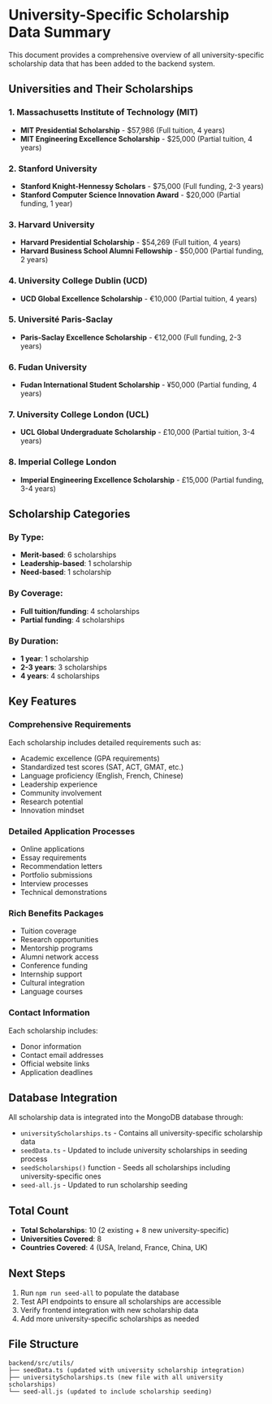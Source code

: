 # University-Specific Scholarship Data Summary

This document provides a comprehensive overview of all university-specific scholarship data that has been added to the backend system.

## Universities and Their Scholarships

### 1. Massachusetts Institute of Technology (MIT)
- **MIT Presidential Scholarship** - $57,986 (Full tuition, 4 years)
- **MIT Engineering Excellence Scholarship** - $25,000 (Partial tuition, 4 years)

### 2. Stanford University
- **Stanford Knight-Hennessy Scholars** - $75,000 (Full funding, 2-3 years)
- **Stanford Computer Science Innovation Award** - $20,000 (Partial funding, 1 year)

### 3. Harvard University
- **Harvard Presidential Scholarship** - $54,269 (Full tuition, 4 years)
- **Harvard Business School Alumni Fellowship** - $50,000 (Partial funding, 2 years)

### 4. University College Dublin (UCD)
- **UCD Global Excellence Scholarship** - €10,000 (Partial tuition, 4 years)

### 5. Université Paris-Saclay
- **Paris-Saclay Excellence Scholarship** - €12,000 (Full funding, 2-3 years)

### 6. Fudan University
- **Fudan International Student Scholarship** - ¥50,000 (Partial funding, 4 years)

### 7. University College London (UCL)
- **UCL Global Undergraduate Scholarship** - £10,000 (Partial tuition, 3-4 years)

### 8. Imperial College London
- **Imperial Engineering Excellence Scholarship** - £15,000 (Partial funding, 3-4 years)

## Scholarship Categories

### By Type:
- **Merit-based**: 6 scholarships
- **Leadership-based**: 1 scholarship
- **Need-based**: 1 scholarship

### By Coverage:
- **Full tuition/funding**: 4 scholarships
- **Partial funding**: 4 scholarships

### By Duration:
- **1 year**: 1 scholarship
- **2-3 years**: 3 scholarships
- **4 years**: 4 scholarships

## Key Features

### Comprehensive Requirements
Each scholarship includes detailed requirements such as:
- Academic excellence (GPA requirements)
- Standardized test scores (SAT, ACT, GMAT, etc.)
- Language proficiency (English, French, Chinese)
- Leadership experience
- Community involvement
- Research potential
- Innovation mindset

### Detailed Application Processes
- Online applications
- Essay requirements
- Recommendation letters
- Portfolio submissions
- Interview processes
- Technical demonstrations

### Rich Benefits Packages
- Tuition coverage
- Research opportunities
- Mentorship programs
- Alumni network access
- Conference funding
- Internship support
- Cultural integration
- Language courses

### Contact Information
Each scholarship includes:
- Donor information
- Contact email addresses
- Official website links
- Application deadlines

## Database Integration

All scholarship data is integrated into the MongoDB database through:
- `universityScholarships.ts` - Contains all university-specific scholarship data
- `seedData.ts` - Updated to include university scholarships in seeding process
- `seedScholarships()` function - Seeds all scholarships including university-specific ones
- `seed-all.js` - Updated to run scholarship seeding

## Total Count
- **Total Scholarships**: 10 (2 existing + 8 new university-specific)
- **Universities Covered**: 8
- **Countries Covered**: 4 (USA, Ireland, France, China, UK)

## Next Steps
1. Run `npm run seed-all` to populate the database
2. Test API endpoints to ensure all scholarships are accessible
3. Verify frontend integration with new scholarship data
4. Add more university-specific scholarships as needed

## File Structure
```
backend/src/utils/
├── seedData.ts (updated with university scholarship integration)
├── universityScholarships.ts (new file with all university scholarships)
└── seed-all.js (updated to include scholarship seeding)
```